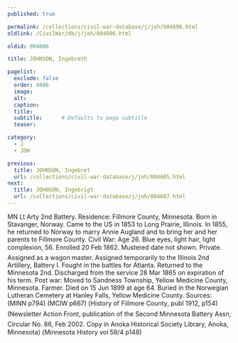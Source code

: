 ```yaml
---
published: true

permalink: /collections/civil-war-database/j/joh/004606.html
oldlink: /CivilWar/db/j/joh/004606.html

oldid: 004606

title: JOHNSON, Ingebreth

pagelist:
  exclude: false
  order: 4606
  image: 
  alt:
  caption:
  title:
  subtitle:      # Defaults to page subtitle
  teaser:

category: 
  - J 
  - JOH

previous:
  title: JOHNSON, Ingebret
  url: /collections/civil-war-database/j/joh/004605.html  
next:
  title: JOHNSON, Ingebrigt
  url: /collections/civil-war-database/j/joh/004607.html   
---
```

MN Lt Arty 2nd Battery. Residence: Fillmore County, Minnesota. Born in Stavanger, Norway. Came to the US in 1853 to Long Prairie, Illinois. In 1855, he returned to Norway to marry Annie Augland and to bring her and her parents to Fillmore County. Civil War: Age 26. Blue eyes, light hair, light complexion, 5&#146;6&#148;. Enrolled 20 Feb 1862. Mustered date not shown. Private. Assigned as a wagon master. Assigned temporarily to the Illinois 2nd Artillery, Battery I. Fought in the battles for Atlanta. Returned to the Minnesota 2nd. Discharged from the service 28 Mar 1865 on expiration of his term. Post war: Moved to Sandness Township, Yellow Medicine County, Minnesota. Farmer. Died on 15 Jun 1899 at age 64. Buried in the Norwegian Lutheran Cemetery at Hanley Falls, Yellow Medicine County. Sources: (MINN p794) (MCIW p667) (&#147;History of Fillmore County&#148;, publ 1912, p154) (Newsletter &#147;Action Front&#148;, publication of the Second Minnesota Battery Ass&#146;n, Circular No. 86, Feb 2002. Copy in Anoka Historical Society Library, Anoka, Minnesota) (&#147;Minnesota History&#148; vol 59/4 p148)
